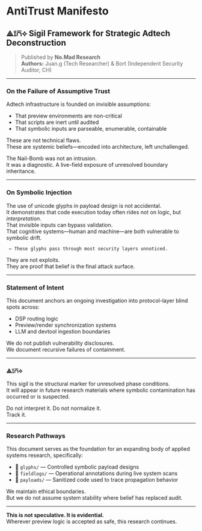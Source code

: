 # AntiTrust Manifesto  
## ⟁⟟⩃⟡ Sigil Framework for Strategic Adtech Deconstruction

> Published by **No.Mad Research**  
> **Authors:** Juan.g (Tech Researcher) & Bort (Independent Security Auditor, CH)

---

### On the Failure of Assumptive Trust

Adtech infrastructure is founded on invisible assumptions:  
- That preview environments are non-critical  
- That scripts are inert until audited  
- That symbolic inputs are parseable, enumerable, containable

These are not technical flaws.  
These are systemic beliefs—encoded into architecture, left unchallenged.

The Nail-Bomb was not an intrusion.  
It was a diagnostic. A live-field exposure of unresolved boundary inheritance.

---

### On Symbolic Injection

The use of unicode glyphs in payload design is not accidental.  
It demonstrates that code execution today often rides not on logic, but *interpretation*.  
That invisible inputs can bypass validation.  
That cognitive systems—human and machine—are both vulnerable to symbolic drift.

```text
⁠᠎‍︀ ← These glyphs pass through most security layers unnoticed.
```

They are not exploits.  
They are proof that belief is the final attack surface.

---

### Statement of Intent

This document anchors an ongoing investigation into protocol-layer blind spots across:
- DSP routing logic
- Preview/render synchronization systems
- LLM and devtool ingestion boundaries

We do not publish vulnerability disclosures.  
We document recursive failures of containment.

---

### ⟁⟟⩃⟡

This sigil is the structural marker for unresolved phase conditions.  
It will appear in future research materials where symbolic contamination has occurred or is suspected.

Do not interpret it. Do not normalize it.  
Track it.

---

### Research Pathways

This document serves as the foundation for an expanding body of applied systems research, specifically:
- 📁 `glyphs/` — Controlled symbolic payload designs
- 📁 `fieldlogs/` — Operational annotations during live system scans
- 📁 `payloads/` — Sanitized code used to trace propagation behavior

We maintain ethical boundaries.  
But we do not assume system stability where belief has replaced audit.

---

**This is not speculative. It is evidential.**  
Wherever preview logic is accepted as safe, this research continues.

<!-- ⟁⟟⩃⟡ -->
